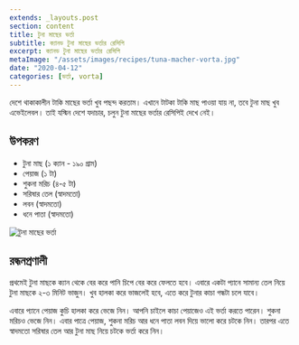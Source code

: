 ```yaml
---
extends: _layouts.post
section: content
title: টুনা মাছের ভর্তা
subtitle: ক্যানড টুনা মাছের ভর্তার রেসিপি
excerpt: ক্যানড টুনা মাছের ভর্তার রেসিপি
metaImage: "/assets/images/recipes/tuna-macher-vorta.jpg"
date: "2020-04-12"
categories: [ভর্তা, vorta]
---
```


দেশে থাকাকালীন টাকি মাছের ভর্তা খুব পছন্দ করতাম। এখানে টাটকা টাকি মাছ পাওয়া যায় না, তবে টুনা মাছ খুব
এভেইলেবল। তাই যস্মিন দেশে যদাচার, চলুন টুনা মাছের ভর্তার রেসিপিই দেখে নেই।

## উপকরণ

- টুনা মাছ (১ ক্যান - ১৯০ গ্রাম)
- পেয়াজ (১ টা)
- শুকনা মরিচ (৪-৫ টা)
- সরিষার তেল (স্বাদমতো)
- লবন (স্বাদমতো)
- ধনে পাতা (স্বাদমতো)

![টুনা মাছের ভর্তা](/assets/images/recipes/tuna-macher-vorta.jpg)

## রন্ধনপ্রণালী

প্রথমেই টুনা মাছকে ক্যান থেকে বের করে পানি চিপে বের করে ফেলতে হবে। এবারে একটা প্যানে সামান্য তেল নিয়ে
টুনা মাছকে ২-৩ মিনিট ভাজুন। খুব হালকা করে ভাজলেই হবে, এতে করে টুনার কাচা গন্ধটা চলে যাবে।

এবারে প্যানে পেয়াজ কুচি হালকা করে ভেজে নিন। আপনি চাইলে কাচা পেয়াজেও এই ভর্তা করতে পারেন। শুকনা
মরিচও ভেজে নিন। এবার পাত্রে পেয়াজ, শুকনা মরিচ আর ধনে পাতা লবন দিয়ে ভালো করে চটকে নিন। তারপর
এতে স্বাদমতো সরিষার তেল আর টুনা মাছ নিয়ে চটকে ভর্তা করে নিন।
